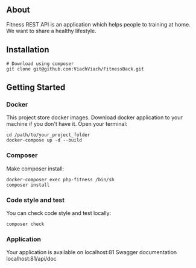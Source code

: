 ## About

Fitness REST API is an application which helps people to training at home. We want to share a healthy lifestyle.

## Installation
```
# Download using composer
git clone git@github.com:ViachViach/FitnessBack.git
```

## Getting Started

### Docker
This project store docker images. Download docker application to your machine if you don't have it. Open your terminal:
    
    cd /path/to/your_project_folder
    docker-compose up -d --build

### Composer
Make composer install:

    docker-composer exec php-fitness /bin/sh
    composer install

### Code style and test
You can check code style and test locally:

    composer check

### Application
Your application is available on localhost:81
Swagger documentation localhost:81/api/doc
